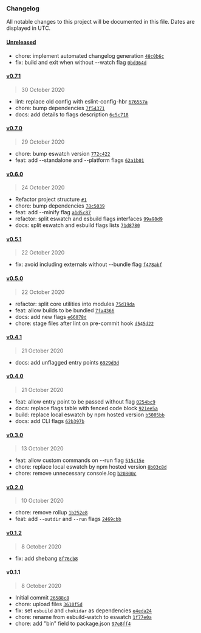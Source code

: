 ### Changelog

All notable changes to this project will be documented in this file. Dates are displayed in UTC.

#### [Unreleased](https://github.com/henriquehbr/esbuild-watch/compare/v0.7.1...HEAD)

- chore: implement automated changelog generation [`48c0b6c`](https://github.com/henriquehbr/esbuild-watch/commit/48c0b6c272e5efbf6c28e3b54efd77d7c64d8570)
- fix: build and exit when without --watch flag [`0bd364d`](https://github.com/henriquehbr/esbuild-watch/commit/0bd364dd7ecce02b9e1842946f21bbd91a95af2a)

#### [v0.7.1](https://github.com/henriquehbr/esbuild-watch/compare/v0.7.0...v0.7.1)

> 30 October 2020

- lint: replace old config with eslint-config-hbr [`676557a`](https://github.com/henriquehbr/esbuild-watch/commit/676557a1718ec1061164aaa0f6f6738a477dc7f9)
- chore: bump dependencies [`7f54371`](https://github.com/henriquehbr/esbuild-watch/commit/7f54371049db6a12592b8890fa735d220b8fe1c5)
- docs: add details to flags description [`6c5c718`](https://github.com/henriquehbr/esbuild-watch/commit/6c5c718f0273ff9cbc5ecfd11ce028573133e9bb)

#### [v0.7.0](https://github.com/henriquehbr/esbuild-watch/compare/v0.6.0...v0.7.0)

> 29 October 2020

- chore: bump eswatch version [`772c422`](https://github.com/henriquehbr/esbuild-watch/commit/772c422d786667e04b81dd3725c06154061c1bd6)
- feat: add --standalone and --platform flags [`62a1b01`](https://github.com/henriquehbr/esbuild-watch/commit/62a1b01087e7e671e5658f9ef8a393d158c3b167)

#### [v0.6.0](https://github.com/henriquehbr/esbuild-watch/compare/v0.5.1...v0.6.0)

> 24 October 2020

- Refactor project structure [`#1`](https://github.com/henriquehbr/esbuild-watch/pull/1)
- chore: bump dependencies [`78c5039`](https://github.com/henriquehbr/esbuild-watch/commit/78c50395076a2177b4c81e92481945fa557120ca)
- feat: add --minify flag [`a1d5c87`](https://github.com/henriquehbr/esbuild-watch/commit/a1d5c87db8be3f53d8ca402c5f9f7982f7a9b601)
- refactor: split eswatch and esbuild flags interfaces [`99a98d9`](https://github.com/henriquehbr/esbuild-watch/commit/99a98d9628d27059ffd411847847b037ec746ca9)
- docs: split eswatch and esbuild flags lists [`71d8780`](https://github.com/henriquehbr/esbuild-watch/commit/71d878084db539d84febecb6c6c6096f673d1e08)

#### [v0.5.1](https://github.com/henriquehbr/esbuild-watch/compare/v0.5.0...v0.5.1)

> 22 October 2020

- fix: avoid including externals without --bundle flag [`f478abf`](https://github.com/henriquehbr/esbuild-watch/commit/f478abf106eb1497b7ed25da3960b72da0f0d1f0)

#### [v0.5.0](https://github.com/henriquehbr/esbuild-watch/compare/v0.4.1...v0.5.0)

> 22 October 2020

- refactor: split core utilities into modules [`75d19da`](https://github.com/henriquehbr/esbuild-watch/commit/75d19da31423a2b99f7827e6e821ee98b684735e)
- feat: allow builds to be bundled [`7fa4366`](https://github.com/henriquehbr/esbuild-watch/commit/7fa4366c90abbea296c68cd3d87ec9d8056f7b07)
- docs: add new flags [`e66078d`](https://github.com/henriquehbr/esbuild-watch/commit/e66078da591274791d3cdcce8030e08f097ee129)
- chore: stage files after lint on pre-commit hook [`d545d22`](https://github.com/henriquehbr/esbuild-watch/commit/d545d224b82984046a480cfcb0d5b41edbb43bba)

#### [v0.4.1](https://github.com/henriquehbr/esbuild-watch/compare/v0.4.0...v0.4.1)

> 21 October 2020

- docs: add unflagged entry points [`6929d3d`](https://github.com/henriquehbr/esbuild-watch/commit/6929d3ddb10f5859cf5ef0996f65d9d6d1d5a867)

#### [v0.4.0](https://github.com/henriquehbr/esbuild-watch/compare/v0.3.0...v0.4.0)

> 21 October 2020

- feat: allow entry point to be passed without flag [`0254bc9`](https://github.com/henriquehbr/esbuild-watch/commit/0254bc9ac6cea5e338f55448d65576420c03594b)
- docs: replace flags table with fenced code block [`921ee5a`](https://github.com/henriquehbr/esbuild-watch/commit/921ee5acd46c75f6d85d78af5b6bd461a7b0ccb5)
- build: replace local eswatch by npm hosted version [`b5005bb`](https://github.com/henriquehbr/esbuild-watch/commit/b5005bb4786d66d399a45dc6c6c6b197f18ca502)
- docs: add CLI flags [`62b397b`](https://github.com/henriquehbr/esbuild-watch/commit/62b397b917fd2c07d0ece7bc6bfd409849cbffde)

#### [v0.3.0](https://github.com/henriquehbr/esbuild-watch/compare/v0.2.0...v0.3.0)

> 13 October 2020

- feat: allow custom commands on --run flag [`515c15e`](https://github.com/henriquehbr/esbuild-watch/commit/515c15e2e298b09ec8066df2687a31e45291292f)
- chore: replace local eswatch by npm hosted version [`8b03c8d`](https://github.com/henriquehbr/esbuild-watch/commit/8b03c8d247fd521a6da95f76f5d9686cb1dc9281)
- chore: remove unnecessary console.log [`b20800c`](https://github.com/henriquehbr/esbuild-watch/commit/b20800c17546cc7e27a41635e7c3b25a0988e0aa)

#### [v0.2.0](https://github.com/henriquehbr/esbuild-watch/compare/v0.1.2...v0.2.0)

> 10 October 2020

- chore: remove rollup [`1b252e8`](https://github.com/henriquehbr/esbuild-watch/commit/1b252e83e4173974c5fae62f68f4b44646633736)
- feat: add `--outdir` and `--run` flags [`2469cbb`](https://github.com/henriquehbr/esbuild-watch/commit/2469cbb00e083d00d333b5c4803dbde440a29e94)

#### [v0.1.2](https://github.com/henriquehbr/esbuild-watch/compare/v0.1.1...v0.1.2)

> 8 October 2020

- fix: add shebang [`8f76cb8`](https://github.com/henriquehbr/esbuild-watch/commit/8f76cb8848f6906e39c62e769710d878c57c42ad)

#### v0.1.1

> 8 October 2020

- Initial commit [`26588c8`](https://github.com/henriquehbr/esbuild-watch/commit/26588c880720ca15eed52f6ab2d08aa6fe818548)
- chore: upload files [`3610f5d`](https://github.com/henriquehbr/esbuild-watch/commit/3610f5d2e18407e779e62e6a8c4e670d61919844)
- fix: set `esbuild` and `chokidar` as dependencies [`e4eda24`](https://github.com/henriquehbr/esbuild-watch/commit/e4eda244b564da97edc047dc1a7afacddee4815f)
- chore: rename from esbuild-watch to eswatch [`1f77e0a`](https://github.com/henriquehbr/esbuild-watch/commit/1f77e0a77ec3ac1c708912634b3c69b6fbc971f9)
- chore: add "bin" field to package.json [`97e8ff4`](https://github.com/henriquehbr/esbuild-watch/commit/97e8ff40e9bba4ef677043fc9da6b4998162886a)
